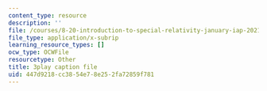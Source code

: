 ```yaml
---
content_type: resource
description: ''
file: /courses/8-20-introduction-to-special-relativity-january-iap-2021/447d9218cc3854e78e252fa72859f781_XAt0dX5M-TA.vtt
file_type: application/x-subrip
learning_resource_types: []
ocw_type: OCWFile
resourcetype: Other
title: 3play caption file
uid: 447d9218-cc38-54e7-8e25-2fa72859f781
---
```

